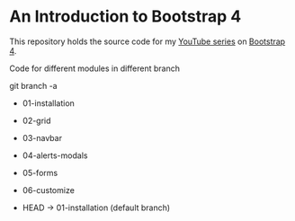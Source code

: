 # An Introduction to Bootstrap 4
This repository holds the source code
for my [YouTube series](https://www.academind.com/learn/css/bootstrap-4-tutorial/) 
on [Bootstrap 4](http://getbootstrap.com/).

Code for different modules in different branch

git branch -a

   * 01-installation

   * 02-grid

   * 03-navbar

   * 04-alerts-modals

   * 05-forms

   * 06-customize

   * HEAD -> 01-installation (default branch)
